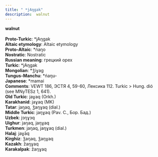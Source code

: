 ```yaml
---
title: " *jAŋgak"
description:  walnut
---
```

<p data-pagefind-weight="0.5">
<strong> walnut</strong><br><br>
<strong>Proto-Turkic</strong>:  *jAŋgak<br>
<strong>Altaic etymology</strong>:  Altaic etymology<br>
<strong> Proto-Altaic</strong>:  *ńaŋo<br>
<strong>Nostratic</strong>:  Nostratic<br>
<strong>Russian meaning</strong>:  грецкий орех<br>
<strong>Turkic</strong>:  *jAŋgak<br>
<strong>Mongolian</strong>:  *ǯiɣag<br>
<strong>Tungus-Manchu</strong>:  *ńaŋu-<br>
<strong>Japanese</strong>:  *mamai<br>
<strong>Comments</strong>:  VEWT 186, ЭСТЯ 4, 59-60, Лексика 112. Turkic > Hung. dió (see MNyTESz 1, 641).<br>
<strong>Old Turkic</strong>:  jaɣaq (Orkh.)<br>
<strong>Karakhanid</strong>:  jaɣaq (MK)<br>
<strong>Tatar</strong>:  jaŋaq, ǯaŋɣaq (dial.)<br>
<strong>Middle Turkic</strong>:  jaŋɣaq (Pav. C., Бор. Бад.)<br>
<strong>Uzbek</strong>:  jɔŋɣɔq<br>
<strong>Uighur</strong>:  jaŋaq, jaŋɣaq<br>
<strong>Turkmen</strong>:  jaŋaq, jaŋɣaq (dial.)<br>
<strong>Halaj</strong>:  jaɣāq<br>
<strong>Kirghiz</strong>:  ǯaŋaq, ǯaŋɣaq<br>
<strong>Kazakh</strong>:  žaŋɣaq<br>
<strong>Karakalpak</strong>:  žaŋɣaq<br>

</p>
